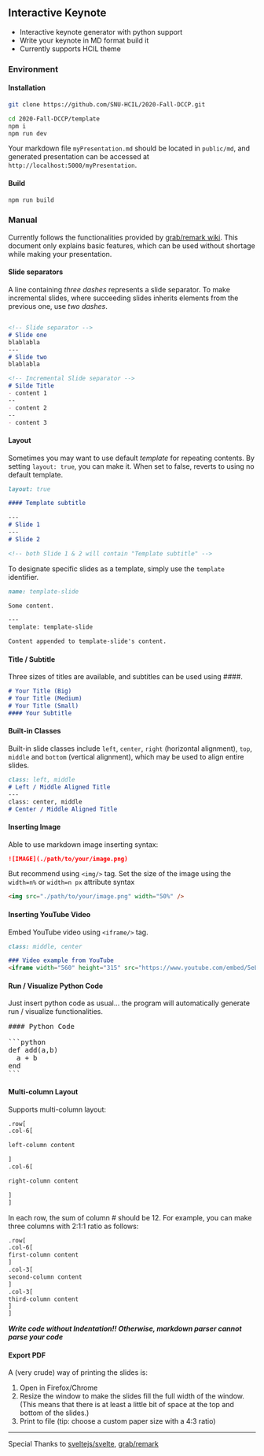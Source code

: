 ## Interactive Keynote

- Interactive keynote generator with python support
- Write your keynote in MD format build it
- Currently supports HCIL theme


### Environment

#### Installation

```bash
git clone https://github.com/SNU-HCIL/2020-Fall-DCCP.git

cd 2020-Fall-DCCP/template
npm i
npm run dev
```

Your markdown file `myPresentation.md` should be located in `public/md`, and generated presentation can be accessed at `http://localhost:5000/myPresentation`.

#### Build

```bash
npm run build
```



### Manual

Currently follows the functionalities provided by [grab/remark wiki](https://github.com/gnab/remark/wiki). 
This document only explains basic features, which can be used without shortage while making your presentation.

#### Slide separators


A line containing *three dashes* represents a slide separator. To make incremental slides, where succeeding slides inherits elements from the previous one, use *two dashes*.

```markdown

<!-- Slide separator -->
# Slide one
blablabla
---
# Slide two
blablabla

<!-- Incremental Slide separator -->
# Silde Title 
- content 1
--
- content 2
--
- content 3
```

#### Layout

Sometimes you may want to use default *template* for repeating contents. By setting `layout: true`, you can make it. 
When set to false, reverts to using no default template.

```markdown
layout: true

#### Template subtitle

---
# Slide 1
---
# Slide 2 

<!-- both Slide 1 & 2 will contain "Template subtitle" -->
```

To designate specific slides as a template, simply use the `template` identifier.

```markdown
name: template-slide

Some content.

---
template: template-slide

Content appended to template-slide's content.
```


#### Title / Subtitle

Three sizes of titles are available, and subtitles can be used using ####.

```markdown
# Your Title (Big)
# Your Title (Medium)
# Your Title (Small)    
#### Your Subtitle   
```

#### Built-in Classes

Built-in slide classes include `left`, `center`, `right` (horizontal alignment), `top`, `middle` and `bottom` (vertical alignment), which may be used to align entire slides.

```markdown
class: left, middle
# Left / Middle Aligned Title
---
class: center, middle
# Center / Middle Aligned Title
```

#### Inserting Image

Able to use markdown image inserting syntax:
```markdown
![IMAGE](./path/to/your/image.png)
```

But recommend using `<img/>` tag. Set the size of the image using the `width=n%` or `width=n px` attribute syntax 

```html
<img src="./path/to/your/image.png" width="50%" />
```

#### Inserting YouTube Video

Embed YouTube video using `<iframe/>` tag.

```markdown
class: middle, center

### Video example from YouTube
<iframe width="560" height="315" src="https://www.youtube.com/embed/5eLcHJLDlI8" frameborder="0" allow="encrypted-media" allowfullscreen></iframe>
```

#### Run / Visualize Python Code

Just insert python code as usual... the program will automatically generate run / visualize functionalities.

<pre>
#### Python Code

```python
def add(a,b)
  a + b
end
```</pre>

#### Multi-column Layout

Supports multi-column layout:

```markdown
.row[
.col-6[

left-column content

]
.col-6[

right-column content

]
]
```

In each row, the sum of column # should be 12. For example, you can make three columns with 2:1:1 ratio as follows:

```markdown
.row[
.col-6[
first-column content
]
.col-3[
second-column content
]
.col-3[
third-column content
]
]
```

***Write code without Indentation!! Otherwise, markdown parser cannot parse your code***

#### Export PDF

A (very crude) way of printing the slides is:

1. Open in Firefox/Chrome
2. Resize the window to make the slides fill the full width of the window. (This means that there is at least a little bit of space at the top and bottom of the slides.)
3. Print to file (tip: choose a custom paper size with a 4:3 ratio)

---

Special Thanks to [sveltejs/svelte](https://github.com/sveltejs/svelte), [grab/remark](https://github.com/gnab/remark/wiki)


